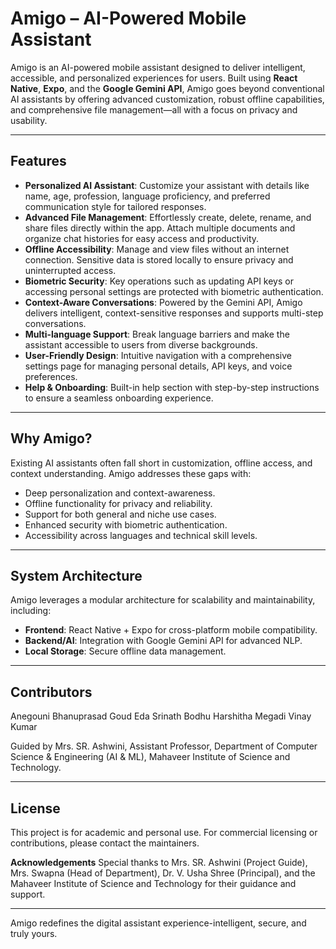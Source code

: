 # Amigo – AI-Powered Mobile Assistant

Amigo is an AI-powered mobile assistant designed to deliver intelligent, accessible, and personalized experiences for users. Built using **React Native**, **Expo**, and the **Google Gemini API**, Amigo goes beyond conventional AI assistants by offering advanced customization, robust offline capabilities, and comprehensive file management—all with a focus on privacy and usability.

---

## Features

- **Personalized AI Assistant**: Customize your assistant with details like name, age, profession, language proficiency, and preferred communication style for tailored responses.
- **Advanced File Management**: Effortlessly create, delete, rename, and share files directly within the app. Attach multiple documents and organize chat histories for easy access and productivity.
- **Offline Accessibility**: Manage and view files without an internet connection. Sensitive data is stored locally to ensure privacy and uninterrupted access.
- **Biometric Security**: Key operations such as updating API keys or accessing personal settings are protected with biometric authentication.
- **Context-Aware Conversations**: Powered by the Gemini API, Amigo delivers intelligent, context-sensitive responses and supports multi-step conversations.
- **Multi-language Support**: Break language barriers and make the assistant accessible to users from diverse backgrounds.
- **User-Friendly Design**: Intuitive navigation with a comprehensive settings page for managing personal details, API keys, and voice preferences.
- **Help & Onboarding**: Built-in help section with step-by-step instructions to ensure a seamless onboarding experience.

---

## Why Amigo?

Existing AI assistants often fall short in customization, offline access, and context understanding. Amigo addresses these gaps with:
- Deep personalization and context-awareness.
- Offline functionality for privacy and reliability.
- Support for both general and niche use cases.
- Enhanced security with biometric authentication.
- Accessibility across languages and technical skill levels.

---

## System Architecture

Amigo leverages a modular architecture for scalability and maintainability, including:
- **Frontend**: React Native + Expo for cross-platform mobile compatibility.
- **Backend/AI**: Integration with Google Gemini API for advanced NLP.
- **Local Storage**: Secure offline data management.

---
## Contributors

Anegouni Bhanuprasad Goud 
Eda Srinath
Bodhu Harshitha
Megadi Vinay Kumar

Guided by Mrs. SR. Ashwini, Assistant Professor, Department of Computer Science & Engineering (AI & ML), Mahaveer Institute of Science and Technology.

---
## License
This project is for academic and personal use. For commercial licensing or contributions, please contact the maintainers.

**Acknowledgements**
Special thanks to Mrs. SR. Ashwini (Project Guide), Mrs. Swapna (Head of Department), Dr. V. Usha Shree (Principal), and the Mahaveer Institute of Science and Technology for their guidance and support.

---
Amigo redefines the digital assistant experience-intelligent, secure, and truly yours.
